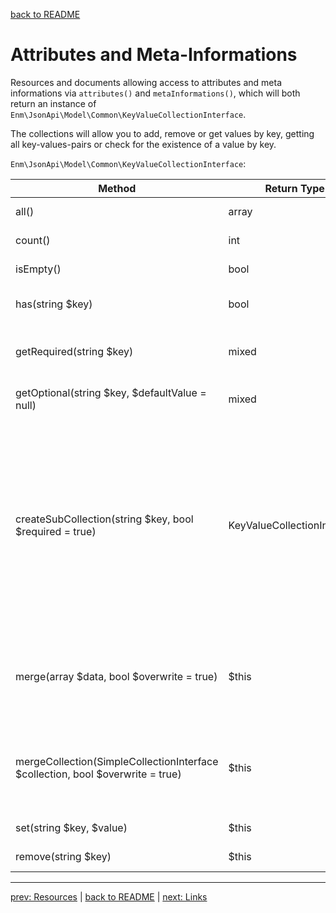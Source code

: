 [back to README](../README.md)
# Attributes and Meta-Informations
Resources and documents allowing access to attributes and meta informations via `attributes()` and `metaInformations()`,
which will both return an instance of `Enm\JsonApi\Model\Common\KeyValueCollectionInterface`.

The collections will allow you to add, remove or get values by key, getting all key-values-pairs or check for the existence of a value by key.

`Enm\JsonApi\Model\Common\KeyValueCollectionInterface`:

| Method                                                                         | Return Type                 | Description                                                                                                                                                                                                                                                                                                                                                                                                |
|--------------------------------------------------------------------------------|-----------------------------|------------------------------------------------------------------------------------------------------------------------------------------------------------------------------------------------------------------------------------------------------------------------------------------------------------------------------------------------------------------------------------------------------------|
| all()                                                                          | array                       | All elements as key-value-array.                                                                                                                                                                                                                                                                                                                                                                           |
| count()                                                                        | int                         | Number of collection entries.                                                                                                                                                                                                                                                                                                                                                                              |
| isEmpty()                                                                      | bool                        | Checks if the collection contains any elements.                                                                                                                                                                                                                                                                                                                                                            |
| has(string $key)                                                               | bool                        | Checks if the collection contains a special element.                                                                                                                                                                                                                                                                                                                                                       |
| getRequired(string $key)                                                       | mixed                       | Returns an element or throws an \InvalidArgumentException if element does not exists.                                                                                                                                                                                                                                                                                                                      |
| getOptional(string $key, $defaultValue = null)                                 | mixed                       | Returns an element or the defined default value if element does not exists.                                                                                                                                                                                                                                                                                                                                |
| createSubCollection(string $key, bool $required = true)                        | KeyValueCollectionInterface | Creates a new collection for a collection element. If required and element does not exists, an \InvalidArgumentException will be thrown. If the element exists but is not an array an \InvalidArgumentException will be thrown.  ATTENTION: If you want to store changed value of the sub collection under the parent collections original key you have to call: `$collection->set($key, $subCollection);` |
| merge(array $data, bool $overwrite = true)                                     | $this                       | Merges the given array into the current collection. If overwrite is set to true (default) existing values are overwritten by the new values, otherwise they will be ignored.                                                                                                                                                                                                                               |
| mergeCollection(SimpleCollectionInterface $collection, bool $overwrite = true) | $this                       | Merges the given collection into the current one. If overwrite is set to true (default) existing values are overwritten by the new values, otherwise they will be ignored.                                                                                                                                                                                                                                 |
| set(string $key, $value)                                                       | $this                       | Set a key-value-pair into the collection.                                                                                                                                                                                                                                                                                                                                                                  |
| remove(string $key)                                                            | $this                       | Remove an element by key from the collection.                                                                                                                                                                                                                                                                                                                                                              |

*****

[prev: Resources](../docs/01-resources.md) | [back to README](../README.md) | [next: Links](../docs/03-links.md)
